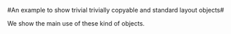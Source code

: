 #An example to show trivial trivially copyable and standard layout objects#

We show the main use of these kind of objects.